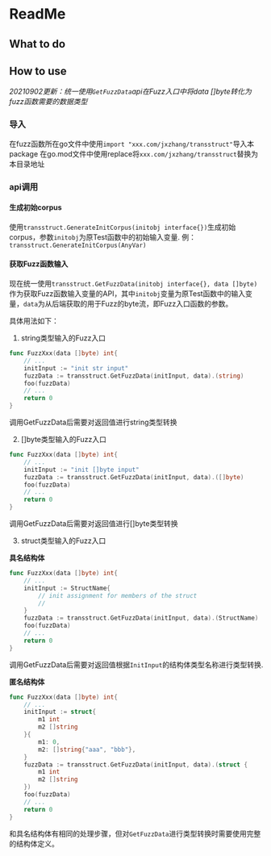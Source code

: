 # ReadMe

## What to do

## How to use

*20210902更新：统一使用`GetFuzzData`api在Fuzz入口中将data []byte转化为fuzz函数需要的数据类型*

### 导入

在fuzz函数所在go文件中使用`import "xxx.com/jxzhang/transstruct"`导入本package
在go.mod文件中使用replace将`xxx.com/jxzhang/transstruct`替换为本目录地址

### api调用

#### 生成初始corpus
使用`transstruct.GenerateInitCorpus(initobj interface{})`生成初始corpus，参数`initobj`为原Test函数中的初始输入变量.
例：`transstruct.GenerateInitCorpus(AnyVar)`


#### 获取Fuzz函数输入
现在统一使用`transstruct.GetFuzzData(initobj interface{}, data []byte)`作为获取Fuzz函数输入变量的API，其中`initobj`变量为原Test函数中的输入变量，`data`为从后端获取的用于Fuzz的byte流，即Fuzz入口函数的参数。

具体用法如下：
1. string类型输入的Fuzz入口
 ```go
 func FuzzXxx(data []byte) int{
     // ...
     initInput := "init str input"
     fuzzData := transstruct.GetFuzzData(initInput, data).(string)
     foo(fuzzData)
     // ...
     return 0
 }
 ```
 调用GetFuzzData后需要对返回值进行string类型转换

2. []byte类型输入的Fuzz入口
 ```go
 func FuzzXxx(data []byte) int{
     // ...
     initInput := "init []byte input"
     fuzzData := transstruct.GetFuzzData(initInput, data).([]byte)
     foo(fuzzData)
     // ...
     return 0
 }
 ```
 调用GetFuzzData后需要对返回值进行[]byte类型转换

3. struct类型输入的Fuzz入口

 **具名结构体**

 ```go
 func FuzzXxx(data []byte) int{
     // ...
     initInput := StructName{
         // init assignment for members of the struct
         //
     }
     fuzzData := transstruct.GetFuzzData(initInput, data).(StructName)
     foo(fuzzData)
     // ...
     return 0
 }
 ```
 调用GetFuzzData后需要对返回值根据`InitInput`的结构体类型名称进行类型转换.

 **匿名结构体**
 ```go
 func FuzzXxx(data []byte) int{
     // ...
     initInput := struct{
         m1 int
         m2 []string
     }{
         m1: 0,
         m2: []string{"aaa", "bbb"},
     }
     fuzzData := transstruct.GetFuzzData(initInput, data).(struct {
         m1 int
         m2 []string
     })
     foo(fuzzData)
     // ...
     return 0
 }
 ```
 和具名结构体有相同的处理步骤，但对`GetFuzzData`进行类型转换时需要使用完整的结构体定义。
